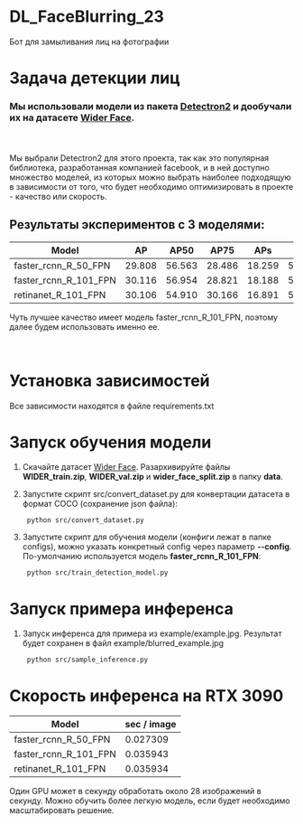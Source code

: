 # DL_FaceBlurring_23
Бот для замыливания лиц на фотографии


# Задача детекции лиц

### <p>Мы использовали модели из пакета [Detectron2](https://huggingface.co/datasets/wider_face/tree/main) и дообучали их на датасете [Wider Face](https://huggingface.co/datasets/wider_face/tree/main).</p><br>

<p> Мы выбрали Detectron2 для этого проекта, так как это популярная библиотека, разработанная компанией facebook, и в ней доступно множество моделей, из которых можно выбрать наиболее подходящую в зависимости от того, что будет необходимо оптимизировать в проекте - качество или скорость.<p>

## Результаты экспериментов с 3 моделями:


| Model |   AP   |  AP50  |  AP75  |  APs   |  APm   |  APl   |
| --- | --- | --- | --- | --- | --- | --- |
| faster_rcnn_R_50_FPN | 29.808 | 56.563 | 28.486 | 18.259 | 55.719 | 65.323 |
| faster_rcnn_R_101_FPN | 30.116 | 56.954 | 28.821 | 18.188 | 56.415 | 66.945 |
| retinanet_R_101_FPN | 30.106 | 54.910 | 30.166 | 16.891 | 59.845 | 69.292 |

<p>Чуть лучшее качество имеет модель faster_rcnn_R_101_FPN, поэтому далее будем использовать именно ее.</p><br>

# Установка зависимостей

<p> Все зависимости находятся в файле requirements.txt

# Запуск обучения модели

1. Скачайте датасет [Wider Face](https://huggingface.co/datasets/wider_face/tree/main). Разархивируйте файлы **WIDER_train.zip**, **WIDER_val.zip** и **wider_face_split.zip** в папку **data**.
1. Запустите скрипт src/convert_dataset.py для конвертации датасета в формат COCO (сохранение json файла):

        python src/convert_dataset.py
1. Запустите скрипт для обучения модели (конфиги лежат в папке configs), можно указать конкретный config через параметр **--config**. По-умолчанию используется модель **faster_rcnn_R_101_FPN**:

        python src/train_detection_model.py

# Запуск примера инференса
1. Запуск инференса для примера из example/example.jpg. Результат будет сохранен в файл example/blurred_example.jpg

        python src/sample_inference.py

# Скорость инференса на RTX 3090

| Model |   sec / image   |
| --- | --- |
| faster_rcnn_R_50_FPN | 0.027309 |
| faster_rcnn_R_101_FPN | 0.035943  |
| retinanet_R_101_FPN | 0.035934 |

Один GPU может в секунду обработать около 28 изображений в секунду. Можно обучить более легкую модель, если будет необходимо масштабировать решение.
